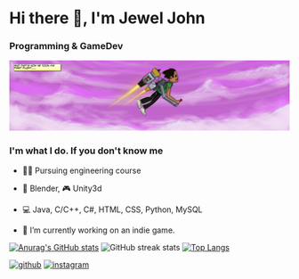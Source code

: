 # Hi there 👋, I'm Jewel John
### Programming & GameDev
![Programming & GameDev](https://github.com/jewelvjohn/jewelvjohn/blob/main/Jetpack.jpg)

### I'm what I do. If you don't know me 
- 👨‍🔧 Pursuing engineering course
- 🚀 Blender, 🎮 Unity3d
- 💻 Java, C/C++, C#, HTML, CSS, Python, MySQL

- 🔭 I’m currently working on an indie game. 

[![Anurag's GitHub stats](https://github-readme-stats-phi-nine-43.vercel.app/api?username=jewelvjohn&show_icons=true&theme=gotham)](https://github.com/jewelvjohn/github-readme-stats)
![GitHub streak stats](https://streak-stats.demolab.com/?user=jewelvjohn&theme=gotham)
[![Top Langs](https://github-readme-stats-phi-nine-43.vercel.app/api/top-langs/?username=jewelvjohn&theme=gotham)](https://github.com/jewelvjohn/github-readme-stats)  

[<img src='https://cdn.jsdelivr.net/npm/simple-icons@3.0.1/icons/github.svg' alt='github' height='40'>](https://github.com/jewelvjohn.github.io)  [<img src='https://cdn.jsdelivr.net/npm/simple-icons@3.0.1/icons/instagram.svg' alt='instagram' height='40'>](https://www.instagram.com/jewelvjohn/)  
